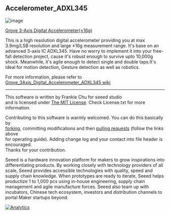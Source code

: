## Accelerometer_ADXL345


![image](https://statics3.seeedstudio.com/seeed/img/2016-11/GsPzr5xrvqzue5sH4ZomS1DE.jpg)

[Grove 3-Axis Digital Accelerometer(±16g)](https://www.seeedstudio.com/Grove-3Axis-Digital-Accelerometer16g-p-1156.html)

This is a high resolution digital accelerometer providing you at max 3.9mg/LSB resolution and large ±16g measurement range. It's base on an advanced 3-axis IC ADXL345. Have no worry to implement it into your free-fall detection project, cause it's robust enough to survive upto 10,000g shock. Meanwhile, it's agile enough to detect single and double taps.It's ideal for motion detection, Gesture detection as well as robotics.

For more information, please refer to [Grove_3Axis_Digital_Accelerometer_ADXL345 wiki][1]

----
This software is written by Frankie Chu for seeed studio<br>
and is licensed under [The MIT License](http://opensource.org/licenses/mit-license.php). Check License.txt for more information.<br>

Contributing to this software is warmly welcomed. You can do this basically by<br>
[forking](https://help.github.com/articles/fork-a-repo), committing modifications and then [pulling requests](https://help.github.com/articles/using-pull-requests) (follow the links above<br>
for operating guide). Adding change log and your contact into file header is encouraged.<br>
Thanks for your contribution.

Seeed is a hardware innovation platform for makers to grow inspirations into differentiating products. By working closely with technology providers of all scale, Seeed provides accessible technologies with quality, speed and supply chain knowledge. When prototypes are ready to iterate, Seeed helps productize 1 to 1,000 pcs using in-house engineering, supply chain management and agile manufacture forces. Seeed also team up with incubators, Chinese tech ecosystem, investors and distribution channels to portal Maker startups beyond.


[1]: http://wiki.seeedstudio.com/Grove-3-Axis_Digital_Accelerometer-16g/


[![Analytics](https://ga-beacon.appspot.com/UA-46589105-3/Accelerometer_ADXL345)](https://github.com/igrigorik/ga-beacon)

